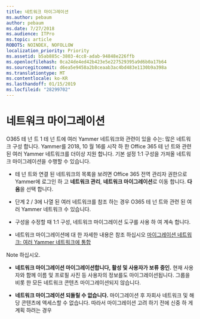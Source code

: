 ```yaml
---
title: 네트워크 마이그레이션
ms.author: pebaum
author: pebaum
ms.date: 7/27/2018
ms.audience: ITPro
ms.topic: article
ROBOTS: NOINDEX, NOFOLLOW
localization_priority: Priority
ms.assetid: b5ab885c-3803-4cc8-adab-94848e226ffb
ms.openlocfilehash: 0ca24de4ed42b423e5e227529395a9d6b0a17b64
ms.sourcegitcommit: d6ea5e9458a2b8ceaab3ac4bd483e1130b9a398a
ms.translationtype: MT
ms.contentlocale: ko-KR
ms.lasthandoff: 01/15/2019
ms.locfileid: "28299702"
---
```

# <a name="network-migration"></a>네트워크 마이그레이션

O365 테 넌 트 1 테 넌 트에 여러 Yammer 네트워크와 관련이 있을 수는: 많은 네트워크 구성 합니다. Yammer를 2018, 10 월 16를 시작 하 한 Office 365 테 넌 트와 관련 된 여러 Yammer 네트워크를 더이상 지원 합니다. 기본 설정 1:1 구성을 가져올 네트워크 마이그레이션을 수행할 수 있습니다.
  
- 테 넌 트와 연결 된 네트워크의 목록을 보려면 Office 365 전역 관리자 권한으로 Yammer에 로그인 하 고 **네트워크 관리**, **네트워크 마이그레이션**로 이동 합니다. **다음**을 선택 합니다.
    
- 단계 2 / 3에 나열 된 여러 네트워크를 참조 하는 경우 O365 테 넌 트와 관련 된 여러 Yammer 네트워크 수 있습니다.
    
- 구성을 수정할 때 1:1 구성, 네트워크 마이그레이션 도구를 사용 하 여 계속 합니다.
    
- 네트워크 마이그레이션에 대 한 자세한 내용은 참조 하십시오 [마이그레이션 네트워크: 여러 Yammer 네트워크에 통합](https://support.office.com/article/a22c1b20-9231-4ce2-a916-392b1056d002)
    
Note 하십시오.
  
- **네트워크 마이그레이션 마이그레이션합니다, 활성 및 사용자가 보류 중인.** 현재 사용자와 함께 이름 및 프로필 사진 등 사용자의 정보를도 마이그레이션됩니다. 그룹을 비롯 한 모든 네트워크 콘텐츠 마이그레이션되지 않습니다. 
    
- **네트워크 마이그레이션 되돌릴 수 없습니다.** 마이그레이션 후 자회사 네트워크 및 해당 콘텐츠에 액세스할 수 없습니다. 따라서 마이그레이션 고려 하기 전에 신중 하 게 계획 하려는 경우 
    

